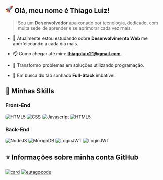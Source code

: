 ## <img height="24" src="./icons/foguete.gif" alt="foguete"/> Olá, meu nome é **Thiago Luiz!**

> Sou um **Desenvolvedor** apaixonado por tecnologia, dedicado, com muita sede de aprender
> e se aprimorar cada vez mais.

-   🔭 Atualmente estou estudando sobre **Desenvolvimento Web** me aperfeiçoando a
    cada dia mais.

-   📫 Como chegar até mim: **thiagoluix21@gmail.com**.

-   🧠 Transformo problemas em soluções utilizando programação.

-   🤩 Em busca do tão sonhado **Full-Stack** imbatível.

## 🚀 Minhas Skills

### Front-End

<div>
  <img style="border-radius: 5px;" height="32" src="https://img.shields.io/badge/HTML5-E34F26?style=for-the-badge&logo=html5&logoColor=white" alt="HTML5"/>
  <img style="border-radius: 5px;" height="32" src="https://img.shields.io/badge/CSS3-1572B6?style=for-the-badge&logo=css3&logoColor=white" alt="CSS"/>
  <img style="border-radius: 5px;" height="32" src="https://img.shields.io/badge/JavaScript-F7DF1E?style=for-the-badge&logo=javascript&logoColor=black" alt="Javascript"/>
  <img style="border-radius: 5px;" height="32" src="https://img.shields.io/badge/React-20232A?style=for-the-badge&logo=react&logoColor=61DAFB" alt="HTML5"/>
</div>

### Back-End

<div>
  <img style="border-radius: 5px;" height="32" src="https://img.shields.io/badge/Node.js-43853D?style=for-the-badge&logo=node.js&logoColor=white" alt="NodeJS"/>
  <img style="border-radius: 5px;" height="32" src="https://img.shields.io/badge/MongoDB-4EA94B?style=for-the-badge&logo=mongodb&logoColor=white" alt="MongoDB"/>
  <img style="border-radius: 5px;" height="32" src="https://img.shields.io/badge/json%20web%20tokens-323330?style=for-the-badge&logo=json-web-tokens&logoColor=pink" alt="LoginJWT"/>
  <img style="border-radius: 5px;" height="32" src="https://img.shields.io/badge/Express.js-404D59?style=for-the-badge" alt="LoginJWT"/>
</div>

## ⭐ Informações sobre minha conta GitHub

[![card](https://github-readme-stats.vercel.app/api?username=eutagocode&theme=default&show_icons=true)](https://github.com/anuraghazra/github-readme-stats)
[![eutagocode](https://github-readme-stats.vercel.app/api/top-langs/?username=eutagocode&layout=compact)](https://github.com/anuraghazra/github-readme-stats)
